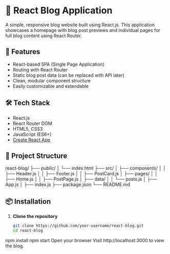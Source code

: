 # 📝 React Blog Application

A simple, responsive blog website built using React.js. This application showcases a homepage with blog post previews and individual pages for full blog content using React Router.

## 🚀 Features

- React-based SPA (Single Page Application)
- Routing with React Router
- Static blog post data (can be replaced with API later)
- Clean, modular component structure
- Easily customizable and extendable

## 🛠️ Tech Stack

- React.js
- React Router DOM
- HTML5, CSS3
- JavaScript (ES6+)
- [Create React App](https://create-react-app.dev/)

## 📂 Project Structure

react-blog/
├── public/
│ └── index.html
├── src/
│ ├── components/
│ │ ├── Header.js
│ │ ├── Footer.js
│ │ ├── PostCard.js
│ ├── pages/
│ │ ├── Home.js
│ │ ├── PostPage.js
│ ├── data/
│ │ └── posts.js
│ ├── App.js
│ ├── index.js
├── package.json
└── README.md


## 📦 Installation

1. **Clone the repository**
   ```bash
   git clone https://github.com/your-username/react-blog.git
   cd react-blog
npm install
npm start
Open your browser
Visit http://localhost:3000 to view the blog.
